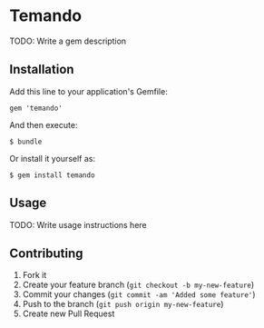 # Temando

TODO: Write a gem description

## Installation

Add this line to your application's Gemfile:

    gem 'temando'

And then execute:

    $ bundle

Or install it yourself as:

    $ gem install temando

## Usage

TODO: Write usage instructions here

## Contributing

1. Fork it
2. Create your feature branch (`git checkout -b my-new-feature`)
3. Commit your changes (`git commit -am 'Added some feature'`)
4. Push to the branch (`git push origin my-new-feature`)
5. Create new Pull Request
